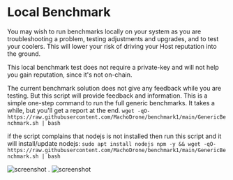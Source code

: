 # Local Benchmark
You may wish to run benchmarks locally on your system as you are troubleshooting a problem, testing adjustments and upgrades, and to test your coolers.
This will lower your risk of driving your Host reputation into the ground.

This local benchmark test does not require a private-key and will not help you gain reputation, since it's not on-chain.

The current benchmark solution does not give any feedback while you are testing.
But this script will provide feedback and information.
This is a simple one-step command to run the full generic benchmarks. It takes a while, but you'll get a report at the end.
```wget -qO- https://raw.githubusercontent.com/MachoDrone/benchmark1/main/GenericBenchmark.sh | bash```

if the script complains that nodejs is not installed then run this script and it will install/update nodejs:
```sudo apt install nodejs npm -y && wget -qO- https://raw.githubusercontent.com/MachoDrone/benchmark1/main/GenericBenchmark.sh | bash```

![screenshot](bench1.png)
.
![screenshot](bench2.png)
